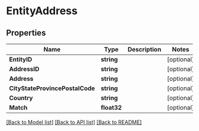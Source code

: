 # EntityAddress

## Properties

Name | Type | Description | Notes
------------ | ------------- | ------------- | -------------
**EntityID** | **string** |  | [optional] 
**AddressID** | **string** |  | [optional] 
**Address** | **string** |  | [optional] 
**CityStateProvincePostalCode** | **string** |  | [optional] 
**Country** | **string** |  | [optional] 
**Match** | **float32** |  | [optional] 

[[Back to Model list]](../README.md#documentation-for-models) [[Back to API list]](../README.md#documentation-for-api-endpoints) [[Back to README]](../README.md)


